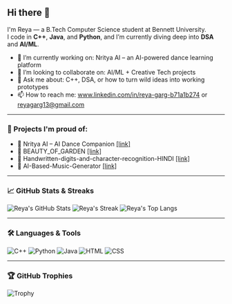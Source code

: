 ## Hi there 👋

I'm Reya — a B.Tech Computer Science student at Bennett University.  
I code in **C++**, **Java**, and **Python**, and I’m currently diving deep into **DSA** and **AI/ML**.

- 🔭 I’m currently working on: Nritya AI – an AI-powered dance learning platform  
- 👯 I’m looking to collaborate on: AI/ML + Creative Tech projects  
- 💬 Ask me about: C++, DSA, or how to turn wild ideas into working prototypes  
- 📫 How to reach me: www.linkedin.com/in/reya-garg-b71a1b274 or reyagarg13@gmail.com  

---

### 🚀 Projects I'm proud of:
- 💃 Nritya AI – AI Dance Companion [[link]](https://github.com/reyagarg13/Nritya_AI)
- 🌸 BEAUTY_OF_GARDEN [[link]](https://github.com/reyagarg13/BEAUTY_OF_GARDEN)
- 📝 Handwritten-digits-and-character-recognition-HINDI [[link]](https://github.com/reyagarg13/Handwritten-digits-and-character-recognition-HINDI)
- 🎵 AI-Based-Music-Generator [[link]](https://github.com/pallav110/AI-Based-Music-Generator)  

---

### 📈 GitHub Stats & Streaks
![Reya's GitHub Stats](https://github-readme-stats.vercel.app/api?username=reyagarg13&show_icons=true&theme=tokyonight)
![Reya's Streak](https://github-readme-streak-stats.herokuapp.com/?user=reyagarg13&theme=tokyonight)
![Reya's Top Langs](https://github-readme-stats.vercel.app/api/top-langs/?username=reyagarg13&layout=compact&theme=tokyonight)

---

### 🛠️ Languages & Tools
![C++](https://img.shields.io/badge/C++-00599C?style=for-the-badge&logo=cplusplus&logoColor=white)
![Python](https://img.shields.io/badge/Python-3776AB?style=for-the-badge&logo=python&logoColor=white)
![Java](https://img.shields.io/badge/Java-ED8B00?style=for-the-badge&logo=java&logoColor=white)
![HTML](https://img.shields.io/badge/HTML5-E34F26?style=for-the-badge&logo=html5&logoColor=white)
![CSS](https://img.shields.io/badge/CSS3-1572B6?style=for-the-badge&logo=css3&logoColor=white)

---

### 🏆 GitHub Trophies
![Trophy](https://github-profile-trophy.vercel.app/?username=reyagarg13&theme=gruvbox)

